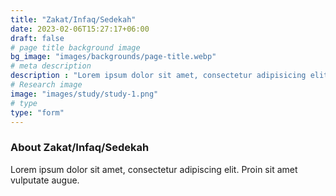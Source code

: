 ```yaml
---
title: "Zakat/Infaq/Sedekah"
date: 2023-02-06T15:27:17+06:00
draft: false
# page title background image
bg_image: "images/backgrounds/page-title.webp"
# meta description
description : "Lorem ipsum dolor sit amet, consectetur adipisicing elit, sed do eiusmod tempor incididunt ut labore. dolore magna aliqua. Ut enim ad minim veniam, quis nostrud."
# Research image
image: "images/study/study-1.png"
# type
type: "form"
---
```


### About Zakat/Infaq/Sedekah

Lorem ipsum dolor sit amet, consectetur adipiscing elit. Proin sit amet vulputate augue.
